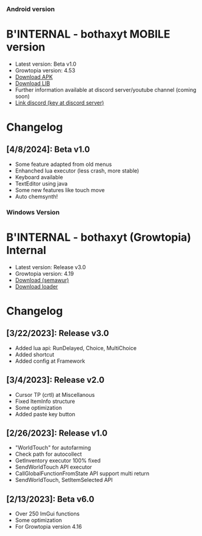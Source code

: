 ### Android version
# B'INTERNAL - bothaxyt MOBILE version
* Latest version: Beta v1.0
* Growtopia version: 4.53
* [Download APK]()
* [Download LIB]()
* Further information available at discord server/youtube channel (coming soon)
* [Link discord (key at discord server)](https://discord.gg/z8rzEXpyTs)

# Changelog
## [4/8/2024]: Beta v1.0
* Some feature adapted from old menus
* Enhanched lua executor (less crash, more stable)
* Keyboard available
* TextEditor using java
* Some new features like touch move
* Auto chemsynth!

### Windows Version
# B'INTERNAL - bothaxyt (Growtopia) Internal
* Latest version: Release v3.0
* Growtopia version: 4.19
* [Download (semawur)](https://khaddavi.net/6nDyKZhye)
* [Download loader](https://cdn.discordapp.com/attachments/1076792846780203088/1087991561901576213/BINTERNAL_loader__multibox.exe)

# Changelog
## [3/22/2023]: Release v3.0
* Added lua api: RunDelayed, Choice, MultiChoice
* Added shortcut
* Added config at Framework

## [3/4/2023]: Release v2.0
* Cursor TP (crtl) at Miscellanous
* Fixed ItemInfo structure
* Some optimization
* Added paste key button

## [2/26/2023]: Release v1.0
* "WorldTouch" for autofarming
* Check path for autocollect
* GetInventory executor 100% fixed
* SendWorldTouch API executor
* CallGlobalFunctionFromState API support multi return
* SendWorldTouch, SetItemSelected API

## [2/13/2023]: Beta v6.0
* Over 250 ImGui functions
* Some optimization
* For Growtopia version 4.16
